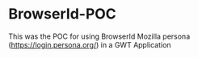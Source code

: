 BrowserId-POC
=============

This was the POC for using BrowserId Mozilla persona (https://login.persona.org/) in a GWT Application
    
